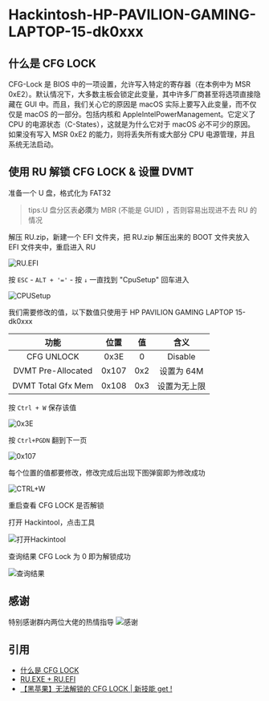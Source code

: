 # Hackintosh-HP-PAVILION-GAMING-LAPTOP-15-dk0xxx

## 什么是 CFG LOCK

CFG-Lock 是 BIOS 中的一项设置，允许写入特定的寄存器（在本例中为 MSR 0xE2）。默认情况下，大多数主板会锁定此变量，其中许多厂商甚至将选项直接隐藏在 GUI 中。而且，我们关心它的原因是 macOS 实际上要写入此变量，而不仅仅是 macOS 的一部分。包括内核和 AppleIntelPowerManagement。它定义了 CPU 的电源状态（C-States），这就是为什么它对于 macOS 必不可少的原因。如果没有写入 MSR 0xE2 的能力，则将丢失所有或大部分 CPU 电源管理，并且系统无法启动。

## 使用 RU 解锁 CFG LOCK & 设置 DVMT

准备一个 U 盘，格式化为 FAT32

> tips:U 盘分区表**必须**为 MBR (不能是 GUID) ，否则容易出现进不去 RU 的情况

解压 RU.zip，新建一个 EFI 文件夹，把 RU.zip 解压出来的 BOOT 文件夹放入 EFI 文件夹中，重启进入 RU

![RU.EFI](https://cdn.jsdelivr.net/gh/ianchen0713/Hackintosh-HP-PAVILION-GAMING-LAPTOP-15-dk0xxx@main/images/c383046db44e9e8e2744970924c0a585_720.png)

按 `ESC` - `ALT + '='` - 按 `↓` 一直找到 "CpuSetup" 回车进入

![CPUSetup](https://cdn.jsdelivr.net/gh/ianchen0713/Hackintosh-HP-PAVILION-GAMING-LAPTOP-15-dk0xxx@main/images/f1e6d84634287718d298705c866b2132.png)

我们需要修改的值，以下数值只使用于 HP PAVILION GAMING LAPTOP 15-dk0xxx

|        功能        | 位置  | 值  |     含义     |
| :----------------: | :---: | :-: | :----------: |
|     CFG UNLOCK     | 0x3E  |  0  |   Disable    |
| DVMT Pre-Allocated | 0x107 | 0x2 |  设置为 64M  |
| DVMT Total Gfx Mem | 0x108 | 0x3 | 设置为无上限 |

按 `Ctrl + W` 保存该值

![0x3E](https://cdn.jsdelivr.net/gh/ianchen0713/Hackintosh-HP-PAVILION-GAMING-LAPTOP-15-dk0xxx@main/images/0x3E.png)

按 `Ctrl+PGDN` 翻到下一页

![0x107](https://cdn.jsdelivr.net/gh/ianchen0713/Hackintosh-HP-PAVILION-GAMING-LAPTOP-15-dk0xxx@main/images/0x107.png)

每个位置的值都要修改，修改完成后出现下图弹窗即为修改成功

![CTRL+W](https://cdn.jsdelivr.net/gh/ianchen0713/Hackintosh-HP-PAVILION-GAMING-LAPTOP-15-dk0xxx@main/images/def7c28ba48597f5876c6e61821f33dd.png)

重启查看 CFG LOCK 是否解锁

打开 Hackintool，点击工具

![打开Hackintool](https://cdn.jsdelivr.net/gh/ianchen0713/Hackintosh-HP-PAVILION-GAMING-LAPTOP-15-dk0xxx@main/images/1.png)

查询结果 CFG Lock 为 0 即为解锁成功

![查询结果](https://cdn.jsdelivr.net/gh/ianchen0713/Hackintosh-HP-PAVILION-GAMING-LAPTOP-15-dk0xxx@main/images/2.png)

## 感谢

特别感谢群内两位大佬的热情指导
![感谢](https://cdn.jsdelivr.net/gh/ianchen0713/Hackintosh-HP-PAVILION-GAMING-LAPTOP-15-dk0xxx@main/images/7d52858eb83551ce6dced25ad8eb6134_720.png)

## 引用

-   [什么是 CFG LOCK](https://blog.daliansky.net/undefined.html)
-   [RU.EXE + RU.EFI](http://ruexe.blogspot.com/)
-   [【黑苹果】无法解锁的 CFG LOCK | 新技能 get !](https://www.bilibili.com/video/BV1LV4y1N7jF)
